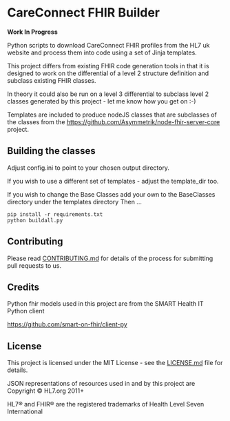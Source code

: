 # CareConnect FHIR Builder

__**Work In Progress**__

Python scripts to download CareConnect FHIR profiles from the HL7 uk website and 
process them into code using a set of Jinja templates.

This project differs from existing FHIR code generation tools in that it is designed to
work on the differential of a level 2 structure definition and subclass existing FHIR classes.

In theory it could also be run on a level 3 differential to subclass level 2 classes generated by this project - let me know how you get on :-)

Templates are included to produce nodeJS classes that are subclasses of the classes from 
the https://github.com/Asymmetrik/node-fhir-server-core project.

## Building the classes ##
Adjust config.ini to point to your chosen output directory.

If you wish to use a different set of templates - adjust the template_dir too.

If you wish to change the Base Classes add your own to the BaseClasses directory under the templates directory
Then ...
```
pip install -r requirements.txt
python buildall.py
```
## Contributing

Please read [CONTRIBUTING.md](CONTRIBUTING.md) for details of the process for submitting pull requests to us.

## Credits
Python fhir models used in this project are from the SMART Health IT Python client

https://github.com/smart-on-fhir/client-py


## License

This project is licensed under the MIT License - see the [LICENSE.md](LICENSE.md) file for details.

JSON representations of resources used in and by this project are Copyright © HL7.org 2011+

HL7® and FHIR® are the registered trademarks of Health Level Seven International

